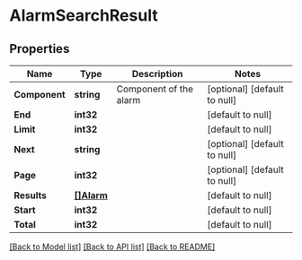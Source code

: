 # AlarmSearchResult

## Properties
Name | Type | Description | Notes
------------ | ------------- | ------------- | -------------
**Component** | **string** | Component of the alarm | [optional] [default to null]
**End** | **int32** |  | [default to null]
**Limit** | **int32** |  | [default to null]
**Next** | **string** |  | [optional] [default to null]
**Page** | **int32** |  | [optional] [default to null]
**Results** | [**[]Alarm**](alarm.md) |  | [default to null]
**Start** | **int32** |  | [default to null]
**Total** | **int32** |  | [default to null]

[[Back to Model list]](../README.md#documentation-for-models) [[Back to API list]](../README.md#documentation-for-api-endpoints) [[Back to README]](../README.md)

